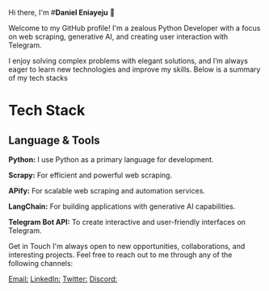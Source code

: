 Hi there, I'm #**Daniel Eniayeju** 👋

Welcome to my GitHub profile! I'm a zealous Python Developer with a focus on web scraping, generative AI, and creating user interaction with Telegram. 

I enjoy solving complex problems with elegant solutions, and I’m always eager to learn new technologies and improve my skills. Below is a summary of my tech stacks

# **Tech Stack**
## **Language & Tools**
**Python:** I use Python as a primary language for development.

**Scrapy:** For efficient and powerful web scraping. 

**APify:** For scalable web scraping and automation services.

**LangChain:** For building applications with generative AI capabilities.

**Telegram Bot API:** To create interactive and user-friendly interfaces on Telegram.



Get in Touch
I'm always open to new opportunities, collaborations, and interesting projects. Feel free to reach out to me through any of the following channels:

[Email:](eniayejudaniel@yahoo.com)
[LinkedIn:](https://linkedin.com/daniel-eniayeju)
[Twitter:](https://x.com/delonisnr)
[Discord:](https://discord.com/.deloni)
